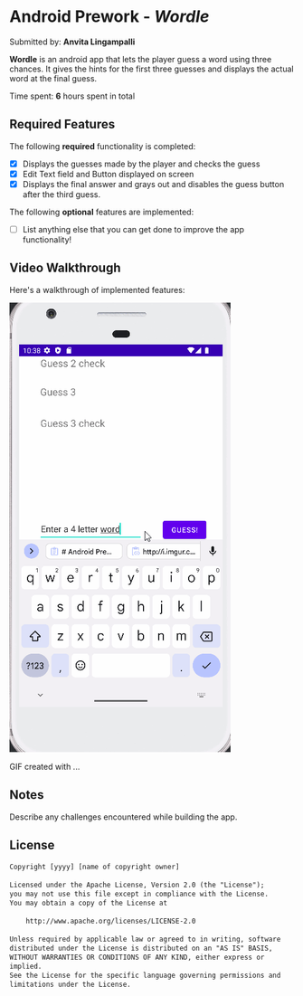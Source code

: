 
# Android Prework - *Wordle*

Submitted by: **Anvita Lingampalli**

**Wordle** is an android app that lets the player guess a word using three chances. It gives the hints for the first three guesses and displays the actual word at the final guess. 

Time spent: **6** hours spent in total

## Required Features

The following **required** functionality is completed:

* [X] Displays the guesses made by the player and checks the guess
* [X] Edit Text field and Button displayed on screen
* [X] Displays the final answer and grays out and disables the guess button after the third guess. 

The following **optional** features are implemented:

* [ ] List anything else that you can get done to improve the app functionality!

## Video Walkthrough

Here's a walkthrough of implemented features:

<img src='wordle.gif' title='Video Walkthrough' width='' alt='Video Walkthrough' />

<!-- Replace this with whatever GIF tool you used! -->
GIF created with ...  
<!-- Recommended tools:
[Kap](https://getkap.co/) for macOS
[ScreenToGif](https://www.screentogif.com/) for Windows
[peek](https://github.com/phw/peek) for Linux. -->

## Notes

Describe any challenges encountered while building the app.

## License

    Copyright [yyyy] [name of copyright owner]

    Licensed under the Apache License, Version 2.0 (the "License");
    you may not use this file except in compliance with the License.
    You may obtain a copy of the License at

        http://www.apache.org/licenses/LICENSE-2.0

    Unless required by applicable law or agreed to in writing, software
    distributed under the License is distributed on an "AS IS" BASIS,
    WITHOUT WARRANTIES OR CONDITIONS OF ANY KIND, either express or implied.
    See the License for the specific language governing permissions and
    limitations under the License.
